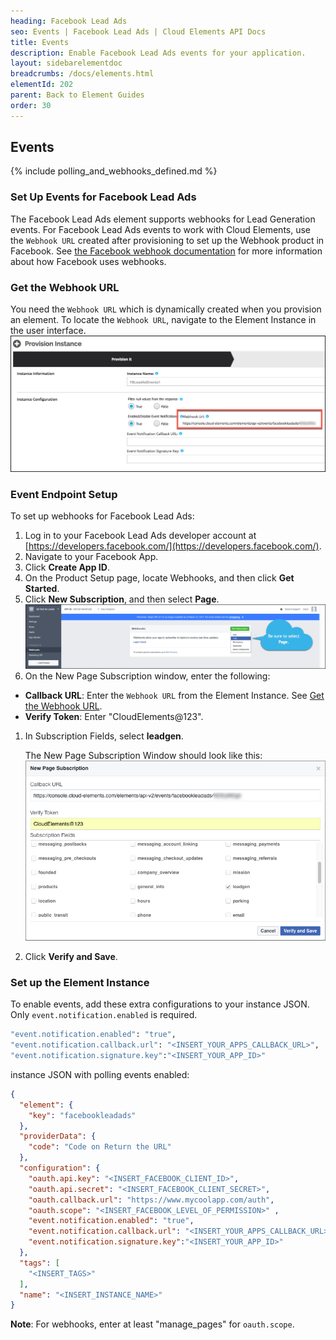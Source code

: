 ```yaml
---
heading: Facebook Lead Ads
seo: Events | Facebook Lead Ads | Cloud Elements API Docs
title: Events
description: Enable Facebook Lead Ads events for your application.
layout: sidebarelementdoc
breadcrumbs: /docs/elements.html
elementId: 202
parent: Back to Element Guides
order: 30
---
```


## Events

{% include polling_and_webhooks_defined.md %}

### Set Up Events for Facebook Lead Ads

The Facebook Lead Ads element supports webhooks for Lead Generation events. For Facebook Lead Ads events to work with Cloud Elements, use the `Webhook URL` created after provisioning to set up the Webhook product in Facebook. See [the Facebook webhook documentation](https://developers.facebook.com/docs/marketing-api/guides/lead-ads/retrieving/v2.8) for more information about how Facebook uses webhooks.

### Get the Webhook URL

You need the `Webhook URL` which is dynamically created when you provision an element. To locate the `Webhook URL`, navigate to the Element Instance in the user interface.
![Webhook URL](img/Webhook-URL.png)


### Event Endpoint Setup

To set up webhooks for Facebook Lead Ads:

1. Log in to your Facebook Lead Ads developer account at [https://developers.facebook.com/](https://developers.facebook.com/).
1. Navigate to your Facebook App.
1. Click __Create App ID__.
1. On the Product Setup page, locate Webhooks, and then click __Get Started__.
1. Click __New Subscription__, and then select __Page__.
  ![New Subscription](img/New-Sub.png)
1. On the New Page Subscription window, enter the following:
  * __Callback URL__: Enter the `Webhook URL` from the Element Instance. See [Get the Webhook URL](#get-the-webhook-url).
  * __Verify Token__: Enter "CloudElements@123".
1. In Subscription Fields, select __leadgen__.

    The New Page Subscription Window should look like this:
    ![New Page Subscription](img/New-Page-Sub.png)
1. Click __Verify and Save__.

### Set up the Element Instance

To enable events, add these extra configurations to your instance JSON. Only `event.notification.enabled` is required.

```bash
"event.notification.enabled": "true",
"event.notification.callback.url": "<INSERT_YOUR_APPS_CALLBACK_URL>",
"event.notification.signature.key":"<INSERT_YOUR_APP_ID>"
```

instance JSON with polling events enabled:

```json
{
  "element": {
    "key": "facebookleadads"
  },
  "providerData": {
    "code": "Code on Return the URL"
  },
  "configuration": {
    "oauth.api.key": "<INSERT_FACEBOOK_CLIENT_ID>",
    "oauth.api.secret": "<INSERT_FACEBOOK_CLIENT_SECRET>",
    "oauth.callback.url": "https://www.mycoolapp.com/auth",
    "oauth.scope": "<INSERT_FACEBOOK_LEVEL_OF_PERMISSION>" ,
    "event.notification.enabled": "true",
    "event.notification.callback.url": "<INSERT_YOUR_APPS_CALLBACK_URL>",
    "event.notification.signature.key":"<INSERT_YOUR_APP_ID>"
  },
  "tags": [
    "<INSERT_TAGS>"
  ],
  "name": "<INSERT_INSTANCE_NAME>"
}
```

__Note__: For webhooks, enter at least "manage_pages" for `oauth.scope`.
